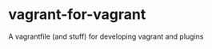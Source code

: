 vagrant-for-vagrant
===================

A vagrantfile (and stuff) for developing vagrant and plugins
